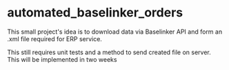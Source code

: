 # automated_baselinker_orders
This small project's idea is to download data via Baselinker API and form an .xml file required for ERP service.

This still requires unit tests and a method to send created file on server. This will be implemented in two weeks
